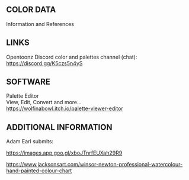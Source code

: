 COLOR DATA
---
Information and References

LINKS
---

Opentoonz Discord color and palettes channel (chat):  https://discord.gg/K5czs5n4yS

SOFTWARE
---
Palette Editor<br>
View, Edit, Convert and more...<br>
https://wolfinabowl.itch.io/palette-viewer-editor


ADDITIONAL INFORMATION
---
Adam Earl submits:

https://images.app.goo.gl/xboJTnrfEUXah29R9

https://www.jacksonsart.com/winsor-newton-professional-watercolour-hand-painted-colour-chart

